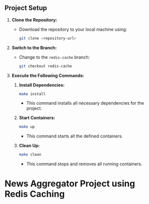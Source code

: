 ## Project Setup

1. **Clone the Repository:**

   - Download the repository to your local machine using:

     ```bash
     git clone <repository-url>
     ```

2. **Switch to the Branch:**

   - Change to the `redis-cache` branch:

     ```bash
     git checkout redis-cache
     ```

3. **Execute the Following Commands:**

   1. **Install Dependencies:**

      ```bash
      make install
      ```

      - This command installs all necessary dependencies for the project.

   2. **Start Containers:**

      ```bash
      make up
      ```

      - This command starts all the defined containers.

   3. **Clean Up:**

      ```bash
      make clean
      ```

      - This command stops and removes all running containers.

# News Aggregator Project using Redis Caching
